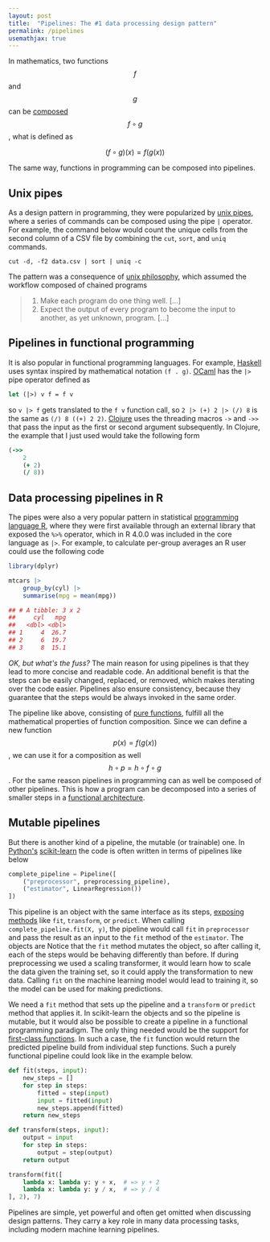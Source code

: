 ```yaml
---
layout: post
title:  "Pipelines: The #1 data processing design pattern"
permalink: /pipelines
usemathjax: true
---
```


In mathematics, two functions $$f$$ and $$g$$ can be [composed] $$f \circ g$$, what is defined as

$$
(f \circ g)(x) = f(g(x))
$$

The same way, functions in programming can be composed into pipelines.

## Unix pipes

As a design pattern in programming, they were popularized by [unix pipes], where a series of commands can be 
composed using the pipe `|` operator. For example, the command below would count the unique cells from the second
column of a CSV file by combining the `cut`, `sort`, and `uniq` commands.

```shell
cut -d, -f2 data.csv | sort | uniq -c
```

The pattern was a consequence of [unix philosophy], which assumed the workflow composed
of chained programs

> 1. Make each program do one thing well. [...]
> 2. Expect the output of every program to become the input to another, as yet unknown, program. [...]

## Pipelines in functional programming

It is also popular in functional programming languages. For example, [Haskell] uses syntax inspired by mathematical
notation `(f . g)`. [OCaml] has the `|>` pipe operator defined as

```ocaml
let (|>) v f = f v
```

so `v |> f` gets translated to the `f v` function call, so `2 |> (+) 2 |> (/) 8` is the same as
`(/) 8 ((+) 2 2)`. [Clojure] uses the threading macros `->` and `->>` that pass the input as 
the first or second argument subsequently. In Clojure, the example that I just used would take
the following form

```clojure
(->>
    2
    (+ 2)
    (/ 8))
```

## Data processing pipelines in R

The pipes were also a very popular pattern in statistical [programming language R], where they
were first available through an external library that exposed the `%>%` operator, which in R 4.0.0 was included in
the core language as `|>`. For example, to calculate per-group averages an R user could use the following code

```r
library(dplyr) 

mtcars |>
    group_by(cyl) |>
    summarise(mpg = mean(mpg))

## # A tibble: 3 x 2
##     cyl   mpg
##   <dbl> <dbl>
## 1     4  26.7
## 2     6  19.7
## 3     8  15.1
```

*OK, but what's the fuss?* The main reason for using pipelines is that they lead to more concise and readable code.
An additional benefit is that the steps can be easily changed, replaced, or removed, which makes iterating over the
code easier. Pipelines also ensure consistency, because they guarantee that the steps would be always invoked in the
same order. 

The pipeline like above, consisting of [pure functions], fulfill all the mathematical properties of function
composition. Since we can define a new function $$p(x) = f(g(x))$$, we can use it for a composition as well
$$h \circ p = h \circ f \circ g$$. For the same reason pipelines in programming can as well be composed of other
pipelines. This is how a program can be decomposed into a series of smaller steps in a [functional architecture].

## Mutable pipelines

But there is another kind of a pipeline, the mutable (or trainable) one. In [Python's] [scikit-learn]
the code is often written in terms of pipelines like below

```python
complete_pipeline = Pipeline([
    ("preprocessor", preprocessing_pipeline),
    ("estimator", LinearRegression())
])
```

This pipeline is an object with the same interface as its steps, [exposing methods] like
`fit`, `transform`, or `predict`. When calling `complete_pipeline.fit(X, y)`, the pipeline would call `fit` in
`preprocessor` and pass the result as an input to the `fit` method of the `estimator`. The objects are Notice that
the `fit` method mutates the object, so after calling it, each of the steps would be behaving differently than before.
If during preprocessing we used a scaling transformer, it would learn how to scale the data given the training set,
so it could apply the transformation to new data. Calling `fit` on the machine learning model would lead to training it,
so the model can be used for making predictions.

We need a `fit` method that sets up the pipeline and a `transform` or `predict` method that applies it.
In scikit-learn the objects and so the pipeline is mutable, but it would also be possible to create
a pipeline in a functional programming paradigm. The only thing needed would be the support for [first-class functions].
In such a case, the `fit` function would return the predicted pipeline build from individual step functions. 
Such a purely functional pipeline could look like in the example below.

```python
def fit(steps, input):
    new_steps = []
    for step in steps:
        fitted = step(input)
        input = fitted(input)
        new_steps.append(fitted)
    return new_steps

def transform(steps, input):
    output = input
    for step in steps:
        output = step(output)
    return output

transform(fit([
    lambda x: lambda y: y + x,  # => y + 2
    lambda x: lambda y: y / x,  # => y / 4
], 2), 7)
```

Pipelines are simple, yet powerful and often get omitted when discussing design patterns.
They carry a key role in many data processing tasks, including modern machine learning pipelines.


 [composed]: https://en.wikipedia.org/wiki/Function_composition
 [pure functions]: https://en.wikipedia.org/wiki/Pure_function
 [unix pipes]: https://en.wikipedia.org/wiki/Pipeline_(Unix)
 [unix philosophy]: https://en.wikipedia.org/wiki/Unix_philosophy
 [haskell]: https://wiki.haskell.org/Function_composition
 [ocaml]: https://stackoverflow.com/questions/8986010/is-it-possible-to-use-pipes-in-ocaml
 [clojure]: https://clojure.org/guides/threading_macros
 [programming language r]: https://www.r-bloggers.com/2021/05/the-new-r-pipe/
 [functional architecture]: https://www.goodreads.com/book/show/34921689-domain-modeling-made-functional
 [scikit-learn]: https://mahmoudyusof.github.io/general/scikit-learn-pipelines/
 [exposing methods]: https://scikit-learn.org/stable/modules/generated/sklearn.pipeline.Pipeline.html
 [python's]: https://www.youtube.com/watch?v=BFaadIqWlAg
 [first-class functions]: https://en.wikipedia.org/wiki/First-class_function

